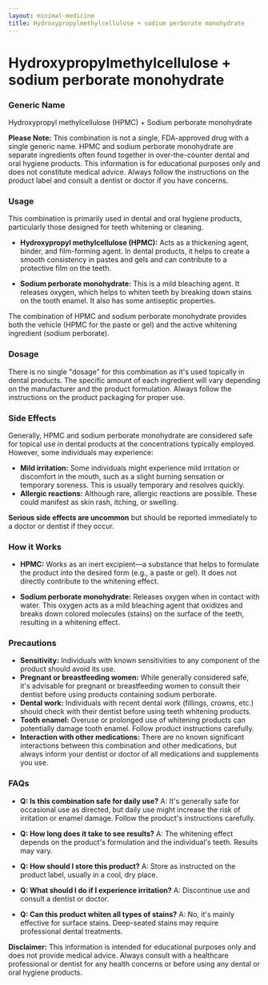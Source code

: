 ```yaml
---
layout: minimal-medicine
title: Hydroxypropylmethylcellulose + sodium perborate monohydrate
---
```


# Hydroxypropylmethylcellulose + sodium perborate monohydrate
### Generic Name

Hydroxypropyl methylcellulose (HPMC) + Sodium perborate monohydrate

**Please Note:** This combination is not a single, FDA-approved drug with a single generic name.  HPMC and sodium perborate monohydrate are separate ingredients often found together in over-the-counter dental and oral hygiene products.  This information is for educational purposes only and does not constitute medical advice.  Always follow the instructions on the product label and consult a dentist or doctor if you have concerns.


### Usage

This combination is primarily used in dental and oral hygiene products, particularly those designed for teeth whitening or cleaning.

* **Hydroxypropyl methylcellulose (HPMC):**  Acts as a thickening agent, binder, and film-forming agent. In dental products, it helps to create a smooth consistency in pastes and gels and can contribute to a protective film on the teeth.

* **Sodium perborate monohydrate:** This is a mild bleaching agent. It releases oxygen, which helps to whiten teeth by breaking down stains on the tooth enamel.  It also has some antiseptic properties.


The combination of HPMC and sodium perborate monohydrate provides both the vehicle (HPMC for the paste or gel) and the active whitening ingredient (sodium perborate).


### Dosage

There is no single "dosage" for this combination as it's used topically in dental products.  The specific amount of each ingredient will vary depending on the manufacturer and the product formulation.  Always follow the instructions on the product packaging for proper use.


### Side Effects

Generally, HPMC and sodium perborate monohydrate are considered safe for topical use in dental products at the concentrations typically employed. However, some individuals may experience:

* **Mild irritation:** Some individuals might experience mild irritation or discomfort in the mouth, such as a slight burning sensation or temporary soreness.  This is usually temporary and resolves quickly.
* **Allergic reactions:** Although rare, allergic reactions are possible.  These could manifest as skin rash, itching, or swelling.


**Serious side effects are uncommon** but should be reported immediately to a doctor or dentist if they occur.


### How it Works

* **HPMC:** Works as an inert excipient—a substance that helps to formulate the product into the desired form (e.g., a paste or gel). It does not directly contribute to the whitening effect.

* **Sodium perborate monohydrate:** Releases oxygen when in contact with water.  This oxygen acts as a mild bleaching agent that oxidizes and breaks down colored molecules (stains) on the surface of the teeth, resulting in a whitening effect.



### Precautions

* **Sensitivity:** Individuals with known sensitivities to any component of the product should avoid its use.
* **Pregnant or breastfeeding women:** While generally considered safe, it's advisable for pregnant or breastfeeding women to consult their dentist before using products containing sodium perborate.
* **Dental work:** Individuals with recent dental work (fillings, crowns, etc.) should check with their dentist before using teeth whitening products.
* **Tooth enamel:** Overuse or prolonged use of whitening products can potentially damage tooth enamel.  Follow product instructions carefully.
* **Interaction with other medications:**  There are no known significant interactions between this combination and other medications, but always inform your dentist or doctor of all medications and supplements you use.


### FAQs

* **Q: Is this combination safe for daily use?** A: It's generally safe for occasional use as directed, but daily use might increase the risk of irritation or enamel damage. Follow the product's instructions carefully.

* **Q: How long does it take to see results?** A:  The whitening effect depends on the product's formulation and the individual's teeth. Results may vary.

* **Q: How should I store this product?** A: Store as instructed on the product label, usually in a cool, dry place.

* **Q: What should I do if I experience irritation?** A: Discontinue use and consult a dentist or doctor.

* **Q: Can this product whiten all types of stains?** A: No, it's mainly effective for surface stains. Deep-seated stains may require professional dental treatments.


**Disclaimer:** This information is intended for educational purposes only and does not provide medical advice. Always consult with a healthcare professional or dentist for any health concerns or before using any dental or oral hygiene products.

